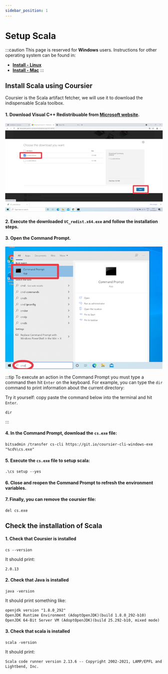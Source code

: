 ```yaml
---
sidebar_position: 1
---
```


# Setup Scala

:::caution
This page is reserved for **Windows** users. Instructions for other operating system can be found in:
- [**Install - Linux**](../linux/scala-setup)
- [**Install - Mac**](../mac/scala-setup)
:::

## Install Scala using Coursier

Coursier is the Scala artifact fetcher, we will use it to download the indispensable Scala toolbox.

#### 1. Download Visual C++ Redistribuable from [Microsoft website](https://www.microsoft.com/en-us/download/details.aspx?id=48145).

![Download vc_redist.x64.exe](/img/installation/windows/redist.png)

#### 2. Execute the downloaded `VC_redist.x64.exe` and follow the installation steps.

#### 3. Open the Command Prompt.

![Open Command Prompt](/img/installation/windows/cmd.png)

:::tip
To execute an action in the Command Prompt you must type a command then hit `Enter` on the keyboard.
For example, you can type the `dir` command to print information about the current directory:

Try it yourself: copy paste the command below into the terminal and hit `Enter`.
```batch
dir
```
:::

#### 4. In the Command Prompt, download the `cs.exe` file:

```batch
bitsadmin /transfer cs-cli https://git.io/coursier-cli-windows-exe "%cd%\cs.exe"
```

#### 5. Execute the `cs.exe` file to setup scala:

```batch
.\cs setup --yes
```

#### 6. Close and reopen the Command Prompt to refresh the environment variables.

#### 7. Finally, you can remove the coursier file:

```batch
del cs.exe
```

## Check the installation of Scala

#### 1. Check that Coursier is installed

```batch
cs --version
```

It should print:

```
2.0.13
```

#### 2. Check that Java is installed

```batch
java -version
```

It should print something like:
```
openjdk version "1.8.0_292"
OpenJDK Runtime Environment (AdoptOpenJDK)(build 1.8.0_292-b10)
OpenJDK 64-Bit Server VM (AdoptOpenJDK)(build 25.292-b10, mixed mode)
```

#### 3. Check that scala is installed

```batch
scala -version
```

It should print:
```
Scala code runner version 2.13.6 -- Copyright 2002-2021, LAMP/EPFL and Lightbend, Inc.
```
